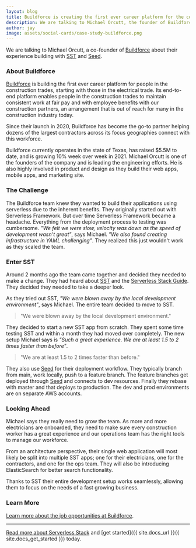 ```yaml
---
layout: blog
title: Buildforce is creating the first ever career platform for the construction trade with SST
description: We are talking to Michael Orcutt, the founder of Buildforce about their experience building with SST and Seed.
author: jay
image: assets/social-cards/case-study-buildforce.png
---
```


We are talking to Michael Orcutt, a co-founder of [Buildforce](https://buildforce.com) about their experience building with [SST](/) and [Seed](https://seed.run).

### About Buildforce

[Buildforce](https://buildforce.com) is building the first ever career platform for people in the construction trades, starting with those in the electrical trade. Its end-to-end platform enables people in the construction trades to maintain consistent work at fair pay and with employee benefits with our construction partners, an arrangement that is out of reach for many in the construction industry today.

Since their launch in 2020, Buildforce has become the go-to partner helping dozens of the largest contractors across its focus geographies connect with this workforce.

Buildforce currently operates in the state of Texas, has raised $5.5M to date, and is growing 10% week over week in 2021. Michael Orcutt is one of the founders of the company and is leading the  engineering efforts. He is also highly involved in product and design as they build their web apps, mobile apps, and marketing site.

### The Challenge

The Buildforce team knew they wanted to build their applications using serverless due to the inherent benefits. They originally started out with Serverless Framework. But over time Serverless Framework became a headache. Everything from the deployment process to testing was cumbersome. _"We felt we were slow, velocity was down as the speed of development wasn't great"_, says Michael. _"We also found creating infrastructure in YAML challenging"_. They realized this just wouldn't work as they scaled the team.

### Enter SST

Around 2 months ago the team came together and decided they needed to make a change. They had heard about [SST](/) and the [Serverless Stack Guide](/#guide). They decided they needed to take a deeper look.

As they tried out SST, _"We were blown away by the local development environment"_, says Michael. The entire team decided to move to SST.

> "We were blown away by the local development environment."

They decided to start a new SST app from scratch. They spent some time testing SST and within a month they had moved over completely. The new setup Michael says is _"Such a great experience. We are at least 1.5 to 2 times faster than before"_.

> "We are at least 1.5 to 2 times faster than before."

They also use [Seed](https://seed.run) for their deployment workflow. They typically branch from main, work locally, push to a feature branch. The feature branches get deployed through [Seed](https://seed.run) and connects to dev resources. Finally they rebase with master and that deploys to production. The dev and prod environments are on separate AWS accounts.

### Looking Ahead

Michael says they really need to grow the team. As more and more electricians are onboarded, they need to make sure every construction worker has a great experience and our operations team has the right tools to manage our workforce.

From an architecture perspective, their single web application will most likely be split into multiple SST apps; one for their electricians, one for the contractors, and one for the ops team. They will also be introducing ElasticSearch for better search functionality.

Thanks to SST their entire development setup works seamlessly, allowing them to focus on the needs of a fast growing business.

### Learn More

[Learn more about the job opportunities at Buildforce](https://joinbuildforce.recruitee.com).

---

[Read more about Serverless Stack](/) and [get started]({{ site.docs_url }}{{ site.docs_get_started }}) today.
